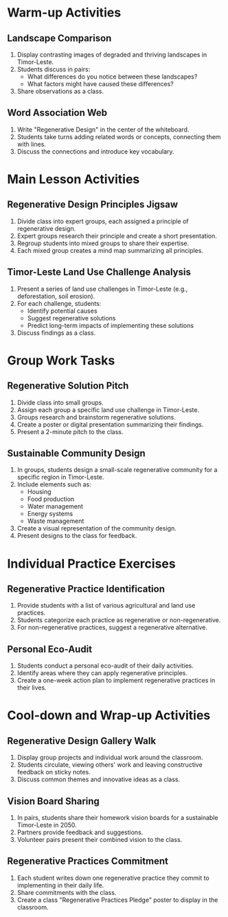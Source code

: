 # Warm-up Activities

## Landscape Comparison
1. Display contrasting images of degraded and thriving landscapes in Timor-Leste.
2. Students discuss in pairs:
   - What differences do you notice between these landscapes?
   - What factors might have caused these differences?
3. Share observations as a class.

## Word Association Web
1. Write "Regenerative Design" in the center of the whiteboard.
2. Students take turns adding related words or concepts, connecting them with lines.
3. Discuss the connections and introduce key vocabulary.

# Main Lesson Activities

## Regenerative Design Principles Jigsaw
1. Divide class into expert groups, each assigned a principle of regenerative design.
2. Expert groups research their principle and create a short presentation.
3. Regroup students into mixed groups to share their expertise.
4. Each mixed group creates a mind map summarizing all principles.

## Timor-Leste Land Use Challenge Analysis
1. Present a series of land use challenges in Timor-Leste (e.g., deforestation, soil erosion).
2. For each challenge, students:
   - Identify potential causes
   - Suggest regenerative solutions
   - Predict long-term impacts of implementing these solutions
3. Discuss findings as a class.

# Group Work Tasks

## Regenerative Solution Pitch
1. Divide class into small groups.
2. Assign each group a specific land use challenge in Timor-Leste.
3. Groups research and brainstorm regenerative solutions.
4. Create a poster or digital presentation summarizing their findings.
5. Present a 2-minute pitch to the class.

## Sustainable Community Design
1. In groups, students design a small-scale regenerative community for a specific region in Timor-Leste.
2. Include elements such as:
   - Housing
   - Food production
   - Water management
   - Energy systems
   - Waste management
3. Create a visual representation of the community design.
4. Present designs to the class for feedback.

# Individual Practice Exercises

## Regenerative Practice Identification
1. Provide students with a list of various agricultural and land use practices.
2. Students categorize each practice as regenerative or non-regenerative.
3. For non-regenerative practices, suggest a regenerative alternative.

## Personal Eco-Audit
1. Students conduct a personal eco-audit of their daily activities.
2. Identify areas where they can apply regenerative principles.
3. Create a one-week action plan to implement regenerative practices in their lives.

# Cool-down and Wrap-up Activities

## Regenerative Design Gallery Walk
1. Display group projects and individual work around the classroom.
2. Students circulate, viewing others' work and leaving constructive feedback on sticky notes.
3. Discuss common themes and innovative ideas as a class.

## Vision Board Sharing
1. In pairs, students share their homework vision boards for a sustainable Timor-Leste in 2050.
2. Partners provide feedback and suggestions.
3. Volunteer pairs present their combined vision to the class.

## Regenerative Practices Commitment
1. Each student writes down one regenerative practice they commit to implementing in their daily life.
2. Share commitments with the class.
3. Create a class "Regenerative Practices Pledge" poster to display in the classroom.
